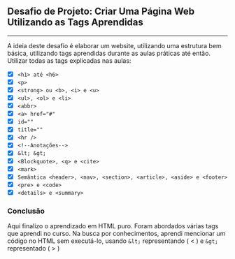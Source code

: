 ## Desafio de Projeto: Criar Uma Página Web Utilizando as Tags Aprendidas
---
A ideia deste desafio é elaborar um website, utilizando uma estrutura bem básica, utilizando tags aprendidas durante as aulas práticas até então.
Utilizar todas as tags explicadas nas aulas:

- [X] `<h1> até <h6>`
- [X] `<p>`
- [X] `<strong> ou <b>, <i> e <u>`
- [X] `<ul>, <ol> e <li>`
- [X] `<abbr>`
- [X] `<a> href="#"`
- [X] `id=""`
- [X] `title=""`
- [X] `<hr />`
- [X] `<!--Anotações-->`
- [X] `&lt; &gt;`
- [X] `<Blockquote>, <q> e <cite>`
- [X] `<mark>`
- [X] `Semântica <header>, <nav>, <section>, <article>, <aside> e <footer>`
- [X] `<pre> e <code>`
- [X] `<details> e <summary>`

### Conclusão 
Aqui finalizo o aprendizado em HTML puro. Foram abordados várias tags que aprendi no curso. 
Na busca por conhecimentos, aprendi mencionar um código no HTML sem executá-lo, usando 
`&lt;` representando ( < ) e `&gt;` representado ( > )
